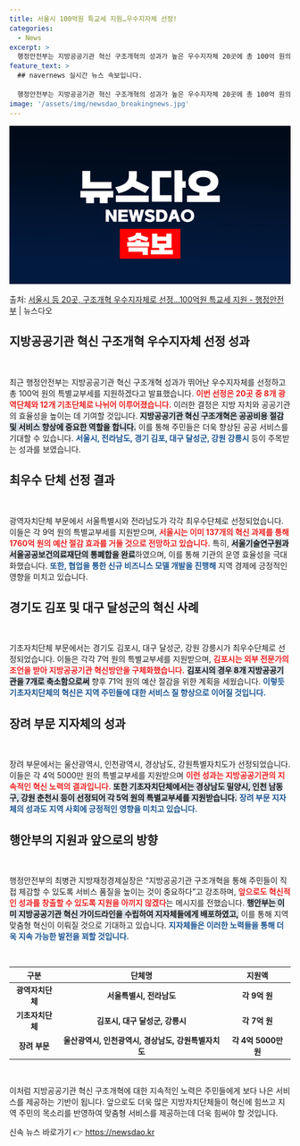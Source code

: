 ```yaml
---
title: 서울시 100억원 특교세 지원…우수지자체 선정!
categories:
  - News
excerpt: >
  행정안전부는 지방공공기관 혁신 구조개혁의 성과가 높은 우수지자체 20곳에 총 100억 원의 특별교부세를 지원…
feature_text: >
  ## navernews 실시간 뉴스 속보입니다.

  행정안전부는 지방공공기관 혁신 구조개혁의 성과가 높은 우수지자체 20곳에 총 100억 원의 특별교부세를 지원…
image: '/assets/img/newsdao_breakingnews.jpg'
---
```


![뉴스다오 속보](/assets/img/newsdao_breakingnews.jpg)

<p>출처: <a href="https://newsdao.kr/2737" rel="dofollow">서울시 등 20곳, 구조개혁 우수지자체로 선정…100억원 특교세 지원 - 행정안전부</a> | 뉴스다오</p>

<h2 data-ke-size="size26">지방공공기관 혁신 구조개혁 우수지자체 선정 성과</h2>

<p data-ke-size="size16">&nbsp;</p>

최근 행정안전부는 지방공공기관 혁신 구조개혁 성과가 뛰어난 우수지자체를 선정하고 총 100억 원의 특별교부세를 지원하겠다고 발표했습니다. <b><span style="color: #ee2323;">이번 선정은 20곳 중 8개 광역단체와 12개 기초단체로 나뉘어 이루어졌습니다.</span></b> 이러한 결정은 지방 자치와 공공기관의 효율성을 높이는 데 기여할 것입니다. <b><span style="background-color: #21538527;">지방공공기관 혁신 구조개혁은 공공비용 절감 및 서비스 향상에 중요한 역할을 합니다.</span></b> 이를 통해 주민들은 더욱 향상된 공공 서비스를 기대할 수 있습니다. <b><span style="color: #1a5490;">서울시, 전라남도, 경기 김포, 대구 달성군, 강원 강릉시</span></b> 등이 주목받는 성과를 보였습니다.

<h2 data-ke-size="size26">최우수 단체 선정 결과</h2>

<p data-ke-size="size16">&nbsp;</p>

광역자치단체 부문에서 서울특별시와 전라남도가 각각 최우수단체로 선정되었습니다. 이들은 각 9억 원의 특별교부세를 지원받으며, <b><span style="color: #ee2323;">서울시는 이미 137개의 혁신 과제를 통해 1760억 원의 예산 절감 효과를 거둘 것으로 전망하고 있습니다.</span></b> 특히, <b><span style="background-color: #21538527;">서울기술연구원과 서울공공보건의료재단의 통폐합을 완료</span></b>하였으며, 이를 통해 기관의 운영 효율성을 극대화했습니다. <b><span style="color: #1a5490;">또한, 협업을 통한 신규 비즈니스 모델 개발을 진행해</span></b> 지역 경제에 긍정적인 영향을 미치고 있습니다.

<h2 data-ke-size="size26">경기도 김포 및 대구 달성군의 혁신 사례</h2>

<p data-ke-size="size16">&nbsp;</p>

기초자치단체 부문에서는 경기도 김포시, 대구 달성군, 강원 강릉시가 최우수단체로 선정되었습니다. 이들은 각각 7억 원의 특별교부세를 지원받으며, <b><span style="color: #ee2323;">김포시는 외부 전문가의 조언을 받아 지방공공기관 혁신방안을 구체화했습니다.</span></b> <b><span style="background-color: #21538527;">김포시의 경우 8개 지방공공기관을 7개로 축소함으로써</span></b> 향후 71억 원의 예산 절감을 위한 계획을 세웠습니다. <b><span style="color: #1a5490;">이렇듯 기초자치단체의 혁신은 지역 주민들에 대한 서비스 질 향상으로 이어질 것입니다.</span></b>

<h2 data-ke-size="size26">장려 부문 지자체의 성과</h2>

<p data-ke-size="size16">&nbsp;</p>

장려 부문에서는 울산광역시, 인천광역시, 경상남도, 강원특별자치도가 선정되었습니다. 이들은 각 4억 5000만 원의 특별교부세를 지원받으며 <b><span style="color: #ee2323;">이런 성과는 지방공공기관의 지속적인 혁신 노력의 결과입니다.</span></b> <b><span style="background-color: #21538527;">또한 기초자치단체에서는 경상남도 밀양시, 인천 남동구, 강원 춘천시 등이 선정되어 각 5억 원의 특별교부세를 지원받습니다.</span></b> <b><span style="color: #1a5490;">장려 부문 지자체의 성과도 지역 사회에 긍정적인 영향을 미치고 있습니다.</span></b>

<h2 data-ke-size="size26">행안부의 지원과 앞으로의 방향</h2>

<p data-ke-size="size16">&nbsp;</p>

행정안전부의 최병관 지방재정경제실장은 “지방공공기관 구조개혁을 통해 주민들이 직접 체감할 수 있도록 서비스 품질을 높이는 것이 중요하다”고 강조하며, <b><span style="color: #ee2323;">앞으로도 혁신적인 성과를 창출할 수 있도록 지원을 아끼지 않겠다</span></b>는 메시지를 전했습니다. <b><span style="background-color: #21538527;">행안부는 이미 지방공공기관 혁신 가이드라인을 수립하여 지자체들에게 배포하였고,</span></b> 이를 통해 지역 맞춤형 혁신이 이뤄질 것으로 기대하고 있습니다. <b><span style="color: #1a5490;">지자체들은 이러한 노력들을 통해 더욱 지속 가능한 발전을 꾀할 것입니다.</span></b>

<p data-ke-size="size16">&nbsp;</p>

<table>
    <thead>
        <tr>
            <th><b>구분</b></th>
            <th><b>단체명</b></th>
            <th><b>지원액</b></th>
        </tr>
    </thead>
    <tbody>
        <tr>
            <td style="text-align: center; height: 17px;"><b>광역자치단체</b></td>
            <td style="text-align: center; height: 17px;"><b>서울특별시, 전라남도</b></td>
            <td style="text-align: center; height: 17px;"><b>각 9억 원</b></td>
        </tr>
        <tr>
            <td style="text-align: center; height: 17px;"><b>기초자치단체</b></td>
            <td style="text-align: center; height: 17px;"><b>김포시, 대구 달성군, 강릉시</b></td>
            <td style="text-align: center; height: 17px;"><b>각 7억 원</b></td>
        </tr>
        <tr>
            <td style="text-align: center; height: 17px;"><b>장려 부문</b></td>
            <td style="text-align: center; height: 17px;"><b>울산광역시, 인천광역시, 경상남도, 강원특별자치도</b></td>
            <td style="text-align: center; height: 17px;"><b>각 4억 5000만 원</b></td>
        </tr>
    </tbody>
</table>

<p data-ke-size="size16">&nbsp;</p>

이처럼 지방공공기관 혁신 구조개혁에 대한 지속적인 노력은 주민들에게 보다 나은 서비스를 제공하는 기반이 됩니다. 앞으로도 더욱 많은 지방자치단체들이 혁신에 힘쓰고 지역 주민의 목소리를 반영하여 맞춤형 서비스를 제공하는데 더욱 힘써야 할 것입니다. 

신속 뉴스 바로가기 👉 <a href="https://newsdao.kr" rel="dofollow">https://newsdao.kr</a>


